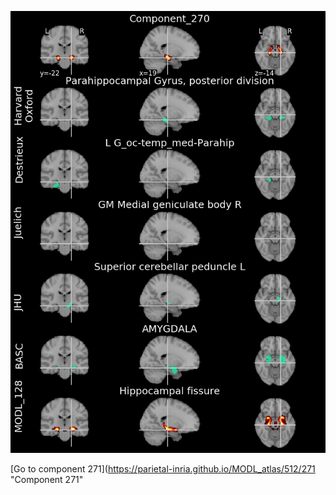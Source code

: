 


![270](preliminary/270.jpg "Component 270")

[Go to component 271](https://parietal-inria.github.io/MODL_atlas/512/271 "Component 271"